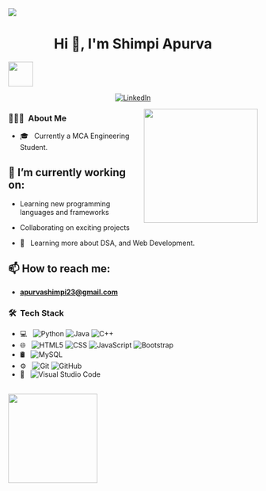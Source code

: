 <img src="https://static.pingcap.com/files/2022/12/05072707/chatGPT-GitHub-banner.jpg">

<h1 align="center">Hi 👋, I'm Shimpi Apurva</h1> <img src="https://media.giphy.com/media/VgCDAzcKvsR6OM0uWg/giphy.gif" width="50">
<p align="center">
<a href="https://www.linkedin.com/in/apurva-shimpi/"><img alt="LinkedIn" src="https://img.shields.io/badge/LinkedIn-apurva%20shimpi-blue?style=flat-square&logo=linkedin"></a>
</p>

<img align='right' src="https://media.giphy.com/media/ieyl9zmCjO4b4t6qoY/giphy.gif" width="230">

<h3> 👨🏻‍💻 &nbsp;About Me </h3>

- 🎓 &nbsp; Currently a MCA Engineering Student.

## 🔭 I’m currently working on:

- Learning new programming languages and frameworks
- Collaborating on exciting projects
  
- 🌱 &nbsp; Learning more about DSA, and Web Development.

## 📫 How to reach me: 
- **apurvashimpi23@gmail.com**

<h3> 🛠 &nbsp;Tech Stack</h3>

- 💻 &nbsp;
  ![Python](https://img.shields.io/badge/-Python-333333?style=flat&logo=python)
  ![Java](https://img.shields.io/badge/-Java-333333?style=flat&logo=Java&logoColor=007396)
  ![C++](https://img.shields.io/badge/-C++-333333?style=flat&logo=C%2B%2B&logoColor=00599C)
- 🌐 &nbsp;
  ![HTML5](https://img.shields.io/badge/-HTML5-333333?style=flat&logo=HTML5)
  ![CSS](https://img.shields.io/badge/-CSS-333333?style=flat&logo=CSS3&logoColor=1572B6)
  ![JavaScript](https://img.shields.io/badge/-JavaScript-333333?style=flat&logo=javascript)
  ![Bootstrap](https://img.shields.io/badge/-Bootstrap-333333?style=flat&logo=bootstrap&logoColor=563D7C)
- 🛢 &nbsp;
  ![MySQL](https://img.shields.io/badge/-MySQL-333333?style=flat&logo=mysql)
- ⚙️ &nbsp;
  ![Git](https://img.shields.io/badge/-Git-333333?style=flat&logo=git)
  ![GitHub](https://img.shields.io/badge/-GitHub-333333?style=flat&logo=github)
- 🔧 &nbsp;
  ![Visual Studio Code](https://img.shields.io/badge/-Visual%20Studio%20Code-333333?style=flat&logo=visual-studio-code&logoColor=007ACC)
  
<br/>

<a href="https://github.com/AVS1508">
  <img height="180em" src="https://github-readme-stats.vercel.app/api/top-langs/?username=shimpiapurva&theme=buefy&layout=compact" />
</a>
